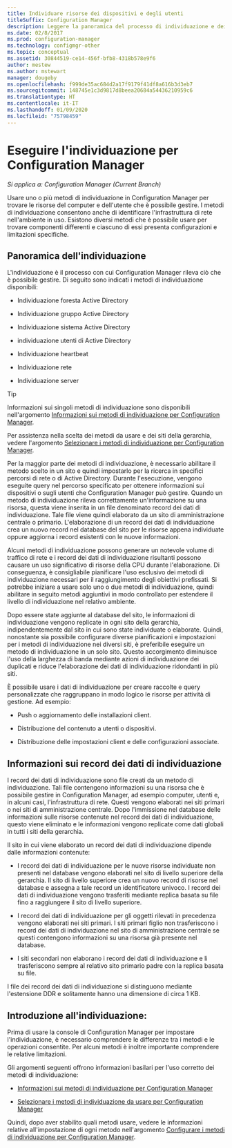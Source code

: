 ```yaml
---
title: Individuare risorse dei dispositivi e degli utenti
titleSuffix: Configuration Manager
description: Leggere la panoramica del processo di individuazione e dei record di dati dell'individuazione.
ms.date: 02/8/2017
ms.prod: configuration-manager
ms.technology: configmgr-other
ms.topic: conceptual
ms.assetid: 30844519-ce14-456f-bfb8-4318b578e9f6
author: mestew
ms.author: mstewart
manager: dougeby
ms.openlocfilehash: f999de35ac684d2a17f9179f41df8a616b3d3eb7
ms.sourcegitcommit: 148745e1c3d9817d8beea20684a54436210959c6
ms.translationtype: HT
ms.contentlocale: it-IT
ms.lasthandoff: 01/09/2020
ms.locfileid: "75798459"
---
```

# <a name="run-discovery-for-configuration-manager"></a>Eseguire l'individuazione per Configuration Manager

*Si applica a: Configuration Manager (Current Branch)*

Usare uno o più metodi di individuazione in Configuration Manager per trovare le risorse del computer e dell'utente che è possibile gestire. I metodi di individuazione consentono anche di identificare l'infrastruttura di rete nell'ambiente in uso. Esistono diversi metodi che è possibile usare per trovare componenti differenti e ciascuno di essi presenta configurazioni e limitazioni specifiche.  

## <a name="overview-of-discovery"></a>Panoramica dell'individuazione  
 L'individuazione è il processo con cui Configuration Manager rileva ciò che è possibile gestire. Di seguito sono indicati i metodi di individuazione disponibili:  

-   Individuazione foresta Active Directory  

-   Individuazione gruppo Active Directory  

-   Individuazione sistema Active Directory  

-   individuazione utenti di Active Directory  

-   Individuazione heartbeat  

-   Individuazione rete  

-   Individuazione server  

> [!TIP]  
>  Informazioni sui singoli metodi di individuazione sono disponibili nell'argomento [Informazioni sui metodi di individuazione per Configuration Manager](../../../../core/servers/deploy/configure/about-discovery-methods.md).  
>   
>  Per assistenza nella scelta dei metodi da usare e dei siti della gerarchia, vedere l'argomento [Selezionare i metodi di individuazione per Configuration Manager](../../../../core/servers/deploy/configure/select-discovery-methods-to-use.md).  

 Per la maggior parte dei metodi di individuazione, è necessario abilitare il metodo scelto in un sito e quindi impostarlo per la ricerca in specifici percorsi di rete o di Active Directory. Durante l'esecuzione, vengono eseguite query nel percorso specificato per ottenere informazioni sui dispositivi o sugli utenti che Configuration Manager può gestire. Quando un metodo di individuazione rileva correttamente un'informazione su una risorsa, questa viene inserita in un file denominato record dei dati di individuazione. Tale file viene quindi elaborato da un sito di amministrazione centrale o primario. L'elaborazione di un record dei dati di individuazione crea un nuovo record nel database del sito per le risorse appena individuate oppure aggiorna i record esistenti con le nuove informazioni.  

 Alcuni metodi di individuazione possono generare un notevole volume di traffico di rete e i record dei dati di individuazione risultanti possono causare un uso significativo di risorse della CPU durante l'elaborazione. Di conseguenza, è consigliabile pianificare l'uso esclusivo dei metodi di individuazione necessari per il raggiungimento degli obiettivi prefissati. Si potrebbe iniziare a usare solo uno o due metodi di individuazione, quindi abilitare in seguito metodi aggiuntivi in modo controllato per estendere il livello di individuazione nel relativo ambiente.  

 Dopo essere state aggiunte al database del sito, le informazioni di individuazione vengono replicate in ogni sito della gerarchia, indipendentemente dal sito in cui sono state individuate o elaborate. Quindi, nonostante sia possibile configurare diverse pianificazioni e impostazioni per i metodi di individuazione nei diversi siti, è preferibile eseguire un metodo di individuazione in un solo sito. Questo accorgimento diminuisce l'uso della larghezza di banda mediante azioni di individuazione dei duplicati e riduce l'elaborazione dei dati di individuazione ridondanti in più siti.  

 È possibile usare i dati di individuazione per creare raccolte e query personalizzate che raggruppano in modo logico le risorse per attività di gestione. Ad esempio:  

-   Push o aggiornamento delle installazioni client.  

-   Distribuzione del contenuto a utenti o dispositivi.  

-   Distribuzione delle impostazioni client e delle configurazioni associate.

##  <a name="BKMK_DDRs"></a> Informazioni sui record dei dati di individuazione  
 I record dei dati di individuazione sono file creati da un metodo di individuazione. Tali file contengono informazioni su una risorsa che è possibile gestire in Configuration Manager, ad esempio computer, utenti e, in alcuni casi, l'infrastruttura di rete. Questi vengono elaborati nei siti primari o nei siti di amministrazione centrale. Dopo l'immissione nel database delle informazioni sulle risorse contenute nel record dei dati di individuazione, questo viene eliminato e le informazioni vengono replicate come dati globali in tutti i siti della gerarchia.  

 Il sito in cui viene elaborato un record dei dati di individuazione dipende dalle informazioni contenute:  

-   I record dei dati di individuazione per le nuove risorse individuate non presenti nel database vengono elaborati nel sito di livello superiore della gerarchia. Il sito di livello superiore crea un nuovo record di risorse nel database e assegna a tale record un identificatore univoco. I record dei dati di individuazione vengono trasferiti mediante replica basata su file fino a raggiungere il sito di livello superiore.  

-   I record dei dati di individuazione per gli oggetti rilevati in precedenza vengono elaborati nei siti primari. I siti primari figlio non trasferiscono i record dei dati di individuazione nel sito di amministrazione centrale se questi contengono informazioni su una risorsa già presente nel database.  

-   I siti secondari non elaborano i record dei dati di individuazione e li trasferiscono sempre al relativo sito primario padre con la replica basata su file.  

I file dei record dei dati di individuazione si distinguono mediante l'estensione DDR e solitamente hanno una dimensione di circa 1 KB.  

## <a name="get-started-with-discovery"></a>Introduzione all'individuazione:  
 Prima di usare la console di Configuration Manager per impostare l'individuazione, è necessario comprendere le differenze tra i metodi e le operazioni consentite. Per alcuni metodi è inoltre importante comprendere le relative limitazioni.  

Gli argomenti seguenti offrono informazioni basilari per l'uso corretto dei metodi di individuazione:  

-   [Informazioni sui metodi di individuazione per Configuration Manager](../../../../core/servers/deploy/configure/about-discovery-methods.md)  

-   [Selezionare i metodi di individuazione da usare per Configuration Manager](../../../../core/servers/deploy/configure/select-discovery-methods-to-use.md)  

Quindi, dopo aver stabilito quali metodi usare, vedere le informazioni relative all'impostazione di ogni metodo nell'argomento [Configurare i metodi di individuazione per Configuration Manager](../../../../core/servers/deploy/configure/configure-discovery-methods.md).  
